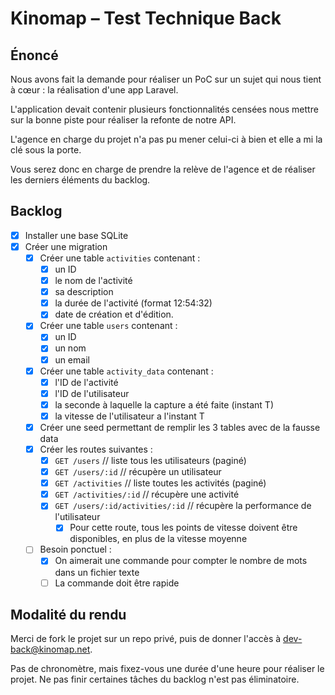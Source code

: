 # Kinomap – Test Technique Back

## Énoncé

Nous avons fait la demande pour réaliser un PoC sur un sujet qui nous tient à cœur : la réalisation d'une app Laravel.

L'application devait contenir plusieurs fonctionnalités censées nous mettre sur la bonne piste pour réaliser la refonte de notre API.

L'agence en charge du projet n'a pas pu mener celui-ci à bien et elle a mi la clé sous la porte.

Vous serez donc en charge de prendre la relève de l'agence et de réaliser les derniers éléments du backlog.

## Backlog

- [x] Installer une base SQLite
- [x] Créer une migration
  - [x] Créer une table `activities` contenant : 
    - [x] un ID
    - [x] le nom de l'activité
    - [x] sa description
    - [x] la durée de l'activité (format 12:54:32)
    - [x] date de création et d'édition.
  - [x] Créer une table `users` contenant :
    - [x] un ID
    - [x] un nom
    - [x] un email
  - [x] Créer une table `activity_data` contenant :
    - [x] l'ID de l'activité
    - [x] l'ID de l'utilisateur
    - [x] la seconde à laquelle la capture a été faite (instant T) 
    - [x] la vitesse de l'utilisateur a l'instant T
  - [x] Créer une seed permettant de remplir les 3 tables avec de la fausse data
  - [x] Créer les routes suivantes : 
    - [x] `GET /users` // liste tous les utilisateurs (paginé) 
    - [x] `GET /users/:id` // récupère un utilisateur
    - [x] `GET /activities` // liste toutes les activités (paginé) 
    - [x] `GET /activities/:id` // récupère une activité
    - [x] `GET /users/:id/activities/:id` // récupère la performance de l'utilisateur
      - [x] Pour cette route, tous les points de vitesse doivent être disponibles, en plus de la vitesse moyenne
  - [ ] Besoin ponctuel :
    - [x] On aimerait une commande pour compter le nombre de mots dans un fichier texte
    - [ ] La commande doit être rapide

## Modalité du rendu

Merci de fork le projet sur un repo privé, puis de donner l'accès à [dev-back@kinomap.net](mailto:dev-back@kinomap.net).

Pas de chronomètre, mais fixez-vous une durée d'une heure pour réaliser le projet.
Ne pas finir certaines tâches du backlog n'est pas éliminatoire.
